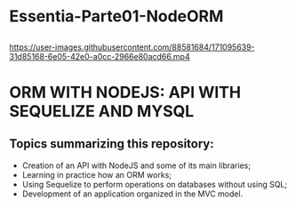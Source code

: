 # Essentia-Parte01-NodeORM
##

https://user-images.githubusercontent.com/88581684/171095639-31d85168-6e05-42e0-a0cc-2966e80acd66.mp4
##

# ORM WITH NODEJS: API WITH SEQUELIZE AND MYSQL

## Topics summarizing this repository:
- Creation of an API with NodeJS and some of its main libraries;
- Learning in practice how an ORM works;
- Using Sequelize to perform operations on databases without using SQL;
- Development of an application organized in the MVC model.

##

